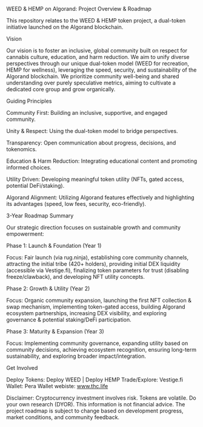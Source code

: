 WEED & HEMP on Algorand: Project Overview & Roadmap

This repository relates to the WEED & HEMP token project, a dual-token initiative launched on the Algorand blockchain.

Vision

Our vision is to foster an inclusive, global community built on respect for cannabis culture, education, and harm reduction. We aim to unify diverse perspectives through our unique dual-token model (WEED for recreation, HEMP for wellness), leveraging the speed, security, and sustainability of the Algorand blockchain. We prioritize community well-being and shared understanding over purely speculative metrics, aiming to cultivate a dedicated core group and grow organically.


Guiding Principles

Community First: Building an inclusive, supportive, and engaged community.

Unity & Respect: Using the dual-token model to bridge perspectives.

Transparency: Open communication about progress, decisions, and tokenomics.

Education & Harm Reduction: Integrating educational content and promoting informed choices.

Utility Driven: Developing meaningful token utility (NFTs, gated access, potential DeFi/staking).

Algorand Alignment: Utilizing Algorand features effectively and highlighting its advantages (speed, low fees, security, eco-friendly).


3-Year Roadmap Summary

Our strategic direction focuses on sustainable growth and community empowerment:

Phase 1: Launch & Foundation (Year 1)

Focus: Fair launch (via rug.ninja), establishing core community channels, attracting the initial tribe (420+ holders), providing initial DEX liquidity (accessible via Vestige.fi), finalizing token parameters for trust (disabling freeze/clawback), and developing NFT utility concepts.

Phase 2: Growth & Utility (Year 2)

Focus: Organic community expansion, launching the first NFT collection & swap mechanism, implementing token-gated access, building Algorand ecosystem partnerships, increasing DEX visibility, and exploring governance & potential staking/DeFi participation.

Phase 3: Maturity & Expansion (Year 3)

Focus: Implementing community governance, expanding utility based on community decisions, achieving ecosystem recognition, ensuring long-term sustainability, and exploring broader impact/integration.


Get Involved

Deploy Tokens: Deploy WEED | Deploy HEMP
Trade/Explore: Vestige.fi
Wallet: Pera Wallet
webiste: www.thc.life


Disclaimer: Cryptocurrency investment involves risk. Tokens are volatile. Do your own research (DYOR). This information is not financial advice. The project roadmap is subject to change based on development progress, market conditions, and community feedback.

